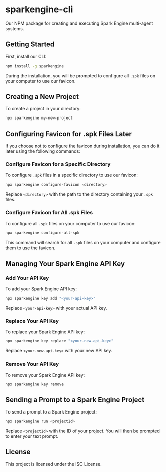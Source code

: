 # sparkengine-cli
Our NPM package for creating and executing Spark Engine multi-agent systems.

## Getting Started

First, install our CLI:

```bash
npm install -g sparkengine
```

During the installation, you will be prompted to configure all `.spk` files on your computer to use our favicon.

## Creating a New Project

To create a project in your directory:

```bash
npx sparkengine my-new-project
```

## Configuring Favicon for .spk Files Later

If you choose not to configure the favicon during installation, you can do it later using the following commands:

### Configure Favicon for a Specific Directory

To configure `.spk` files in a specific directory to use our favicon:

```bash
npx sparkengine configure-favicon <directory>
```

Replace `<directory>` with the path to the directory containing your `.spk` files.

### Configure Favicon for All .spk Files

To configure all `.spk` files on your computer to use our favicon:

```bash
npx sparkengine configure-all-spk
```

This command will search for all `.spk` files on your computer and configure them to use the favicon.

## Managing Your Spark Engine API Key

### Add Your API Key

To add your Spark Engine API key:

```bash
npx sparkengine key add "<your-api-key>"
```

Replace `<your-api-key>` with your actual API key.

### Replace Your API Key

To replace your Spark Engine API key:

```bash
npx sparkengine key replace "<your-new-api-key>"
```

Replace `<your-new-api-key>` with your new API key.

### Remove Your API Key

To remove your Spark Engine API key:

```bash
npx sparkengine key remove
```

## Sending a Prompt to a Spark Engine Project

To send a prompt to a Spark Engine project:

```bash
npx sparkengine run <projectId>
```

Replace `<projectId>` with the ID of your project. You will then be prompted to enter your text prompt.

## License

This project is licensed under the ISC License.